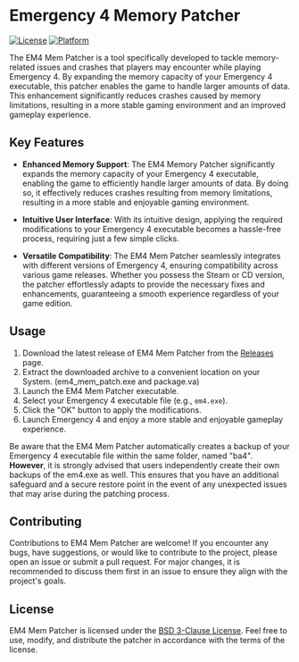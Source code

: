 # Emergency 4 Memory Patcher

[![License](https://img.shields.io/badge/License-BSD%203--Clause-orange.svg)](https://opensource.org/licenses/BSD-3-Clause) [![Platform](https://img.shields.io/badge/Platform-Windows-brightgreen.svg)](https://www.microsoft.com/en-us/windows)

The EM4 Mem Patcher is a tool specifically developed to tackle memory-related issues and crashes that players may encounter while playing Emergency 4. By expanding the memory capacity of your Emergency 4 executable, this patcher enables the game to handle larger amounts of data. This enhancement significantly reduces crashes caused by memory limitations, resulting in a more stable gaming environment and an improved gameplay experience.

## Key Features

- **Enhanced Memory Support**: The EM4 Memory Patcher significantly expands the memory capacity of your Emergency 4 executable, enabling the game to efficiently handle larger amounts of data. By doing so, it effectively reduces crashes resulting from memory limitations, resulting in a more stable and enjoyable gaming environment.

- **Intuitive User Interface**: With its intuitive design, applying the required modifications to your Emergency 4 executable becomes a hassle-free process, requiring just a few simple clicks.

- **Versatile Compatibility**: The EM4 Mem Patcher seamlessly integrates with different versions of Emergency 4, ensuring compatibility across various game releases. Whether you possess the Steam or CD version, the patcher effortlessly adapts to provide the necessary fixes and enhancements, guaranteeing a smooth experience regardless of your game edition.

## Usage

1. Download the latest release of EM4 Mem Patcher from the [Releases](https://github.com/annabelsandford/em4_mem_patch/releases) page.
2. Extract the downloaded archive to a convenient location on your System. (em4_mem_patch.exe and package.va)
3. Launch the EM4 Mem Patcher executable.
4. Select your Emergency 4 executable file (e.g., `em4.exe`).
6. Click the "OK" button to apply the modifications.
7. Launch Emergency 4 and enjoy a more stable and enjoyable gameplay experience.

Be aware that the EM4 Mem Patcher automatically creates a backup of your Emergency 4 executable file within the same folder, named "ba4".
**However**, it is strongly advised that users independently create their own backups of the em4.exe as well. This ensures that you have an additional safeguard and a secure restore point in the event of any unexpected issues that may arise during the patching process.

## Contributing

Contributions to EM4 Mem Patcher are welcome! If you encounter any bugs, have suggestions, or would like to contribute to the project, please open an issue or submit a pull request. For major changes, it is recommended to discuss them first in an issue to ensure they align with the project's goals.

## License

EM4 Mem Patcher is licensed under the [BSD 3-Clause License](https://opensource.org/licenses/BSD-3-Clause). Feel free to use, modify, and distribute the patcher in accordance with the terms of the license.
